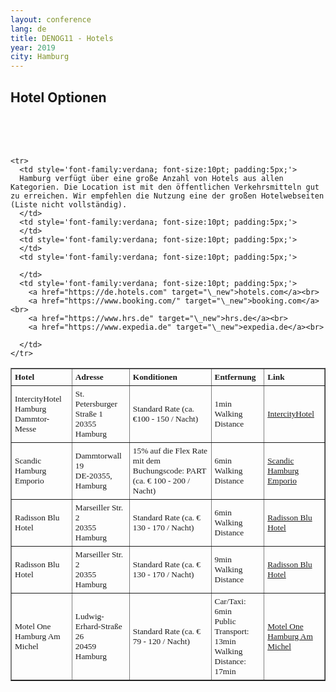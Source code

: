 ```yaml
---
layout: conference
lang: de
title: DENOG11 - Hotels
year: 2019
city: Hamburg
---
```


## Hotel Optionen
<br>
<br>
<br>
<table border='1'>
<tr>
  <td style='font-family:verdana; font-size:10pt; padding:5px;'>
    <b>Hotel</b>
  </td>
  <td style='font-family:verdana; font-size:10pt; padding:5px;'>
    <b>Adresse</b>
  </td>
  <td style='font-family:verdana; font-size:10pt; padding:5px;'>
    <b>Konditionen</b>
  </td>
  <td style='font-family:verdana; font-size:10pt; padding:5px;'>
    <b>Entfernung</b>
  </td>
  <td style='font-family:verdana; font-size:10pt; padding:5px;'>
    <b>Link</b>
  </td>
</tr>

  <tr>
  <td style='font-family:verdana; font-size:10pt; padding:5px;'>
    IntercityHotel Hamburg<br>Dammtor-Messe
    </td>
    <td style='font-family:verdana; font-size:10pt; padding:5px;'>
    St. Petersburger Straße 1<br>
    20355 Hamburg
    </td>
    <td style='font-family:verdana; font-size:10pt; padding:5px;'>
    Standard Rate (ca. €100 - 150 / Nacht)
    </td>
    <td style='font-family:verdana; font-size:10pt; padding:5px;'>
    1min Walking Distance
    </td>
    <td style='font-family:verdana; font-size:10pt; padding:5px;'>
      <a href="https://www.intercityhotel.com/en/hotels/all-hotels/germany/hamburg/intercityhotel-hamburg-dammtor-messe" target="\_new">IntercityHotel</a>
    </td>
  </tr>

  <tr>
    <td style='font-family:verdana; font-size:10pt; padding:5px;'>
    Scandic Hamburg Emporio
    </td>
    <td style='font-family:verdana; font-size:10pt; padding:5px;'>
    Dammtorwall 19<br>DE-20355, Hamburg
    </td>
    <td style='font-family:verdana; font-size:10pt; padding:5px;'>
    15% auf die Flex Rate mit dem Buchungscode: PART (ca. € 100 - 200 / Nacht)
    </td>
    <td style='font-family:verdana; font-size:10pt; padding:5px;'>
    6min Walking Distance
    </td>
    <td style='font-family:verdana; font-size:10pt; padding:5px;'>
      <a href="https://www.scandichotels.de/hotelsuche/deutschland/hamburg/scandic-hamburg-emporio" target="\_new">Scandic Hamburg Emporio</a>
    </td>
  </tr>

  <tr>
    <td style='font-family:verdana; font-size:10pt; padding:5px;'>
    Radisson Blu Hotel
    </td>
    <td style='font-family:verdana; font-size:10pt; padding:5px;'>
    Marseiller Str. 2<br>20355 Hamburg
    </td>
    <td style='font-family:verdana; font-size:10pt; padding:5px;'>
    Standard Rate (ca. € 130 - 170 / Nacht)
    </td>
    <td style='font-family:verdana; font-size:10pt; padding:5px;'>
    6min Walking Distance
    </td>
    <td style='font-family:verdana; font-size:10pt; padding:5px;'>
      <a href="https://www.radissonblu.com/en/hotel-hamburg" target="\_new">Radisson Blu Hotel</a>
    </td>
  </tr>

  <tr>
    <td style='font-family:verdana; font-size:10pt; padding:5px;'>
    Radisson Blu Hotel
    </td>
    <td style='font-family:verdana; font-size:10pt; padding:5px;'>
    Marseiller Str. 2<br>20355 Hamburg
    </td>
    <td style='font-family:verdana; font-size:10pt; padding:5px;'>
    Standard Rate (ca. € 130 - 170 / Nacht)
    </td>
    <td style='font-family:verdana; font-size:10pt; padding:5px;'>
    9min Walking Distance
    </td>
    <td style='font-family:verdana; font-size:10pt; padding:5px;'>
      <a href="https://www.radissonblu.com/en/hotel-hamburg" target="\_new">Radisson Blu Hotel</a>
    </td>
  </tr>

  <tr>
    <td style='font-family:verdana; font-size:10pt; padding:5px;'>
    Motel One Hamburg Am Michel
    </td>
    <td style='font-family:verdana; font-size:10pt; padding:5px;'>
    Ludwig-Erhard-Straße 26<br>20459 Hamburg
    </td>
    <td style='font-family:verdana; font-size:10pt; padding:5px;'>
    Standard Rate (ca. € 79 - 120 / Nacht)
    </td>
    <td style='font-family:verdana; font-size:10pt; padding:5px;'>
    Car/Taxi: 6min<br>
    Public Transport: 13min<br>
    Walking Distance: 17min
    </td>
    <td style='font-family:verdana; font-size:10pt; padding:5px;'>
      <a href="https://www.motel-one.com/de/hotels/hamburg/hotel-hamburg-am-michel/?checkin=2019-11-10&checkout=2019-11-12" target="\_new">Motel One Hamburg Am Michel</a>
    </td>
  </tr>


    <tr>
      <td style='font-family:verdana; font-size:10pt; padding:5px;'>
      Hamburg verfügt über eine große Anzahl von Hotels aus allen Kategorien. Die Location ist mit den öffentlichen Verkehrsmitteln gut zu erreichen. Wir empfehlen die Nutzung eine der großen Hotelwebseiten (Liste nicht vollständig).
      </td>
      <td style='font-family:verdana; font-size:10pt; padding:5px;'>
      </td>
      <td style='font-family:verdana; font-size:10pt; padding:5px;'>
      </td>
      <td style='font-family:verdana; font-size:10pt; padding:5px;'>

      </td>
      <td style='font-family:verdana; font-size:10pt; padding:5px;'>
        <a href="https://de.hotels.com" target="\_new">hotels.com</a><br>
        <a href="https://www.booking.com/" target="\_new">booking.com</a><br>
        <a href="https://www.hrs.de" target="\_new">hrs.de</a><br>
        <a href="https://www.expedia.de" target="\_new">expedia.de</a><br>

      </td>
    </tr>

</table>
